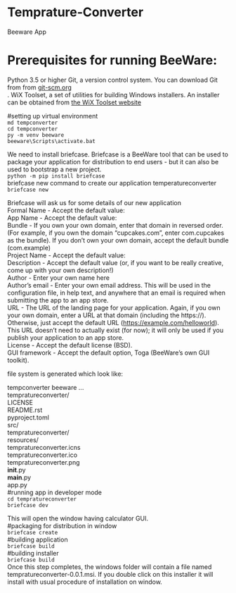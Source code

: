 # Temprature-Converter
Beeware App 

# Prerequisites for running BeeWare:
Python 3.5 or higher
Git, a version control system. You can download Git from from <a href="git-scm.org">git-scm.org</a><br>
.
WiX Toolset, a set of utilities for building Windows installers. An installer can be obtained from <a href="https://wixtoolset.org/releases/"> the WiX Toolset website</a><br>

#setting up virtual environment<br>
`md tempconverter`<br>
`cd tempconverter`<br>
`py -m venv beeware`<br>
`beeware\Scripts\activate.bat`<br>

We need to install briefcase. Briefcase is a BeeWare tool that can be used to package your application for distribution to end users - but it can also be used to bootstrap a new project.<br>
`python -m pip install briefcase`<br>
briefcase new command to create our application temperatureconverter<br>
`briefcase new`<br>

Briefcase will ask us for some details of our new application<br>
Formal Name - Accept the default value:<br>
App Name - Accept the default value: <br>
Bundle - If you own your own domain, enter that domain in reversed order. (For example, if you own the domain “cupcakes.com”, enter com.cupcakes as the bundle). If you don’t own your own domain, accept the default bundle (com.example)<br>
Project Name - Accept the default value: <br>
Description - Accept the default value (or, if you want to be really creative, come up with your own description!)<br>
Author - Enter your own name here<br>
Author’s email - Enter your own email address. This will be used in the configuration file, in help text, and anywhere that an email is required when submitting the app to an app store.<br>
URL - The URL of the landing page for your application. Again, if you own your own domain, enter a URL at that domain (including the https://). Otherwise, just accept the default URL (https://example.com/helloworld). This URL doesn’t need to actually exist (for now); it will only be used if you publish your application to an app store.<br>
License - Accept the default license (BSD). <br>
GUI framework - Accept the default option, Toga (BeeWare’s own GUI toolkit).<br>

file system is generated which look like:

tempconverter
    beeware
        ...<br>
    tempratureconverter/<br>
        LICENSE<br>
        README.rst<br>
        pyproject.toml<br>
        src/<br>
            tempratureconverter/<br>
                resources/<br>
                    tempratureconverter.icns<br>
                    tempratureconverter.ico<br>
                    tempratureconverter.png<br>
                __init__.py<br>
                __main__.py<br>
                app.py<br>
#running app in developer mode<br>
`cd tempratureconverter`<br>
`briefcase dev`<br>

This will open the window having calculator GUI.<br>
#packaging for distribution in window<br>
`briefcase create`<br>
#building application<br>
`briefcase build`<br>
#building installer<br>
`briefcase build`<br>
Once this step completes, the windows folder will contain a file named tempratureconverter-0.0.1.msi. If you double click on this installer it will install with usual procedure of installation on window.
